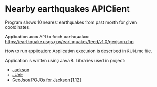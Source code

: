 # Nearby earthquakes APIClient

Program shows 10 nearest earthquakes from past month for given coordinates.

Application uses API to fetch earthquakes:
https://earthquake.usgs.gov/earthquakes/feed/v1.0/geojson.php

How to run application:
Application execution is described in RUN.md file.

Application is written using Java 8.
Libraries used in project:
- [Jackson](https://github.com/FasterXML/jackson)
- [JUnit](https://junit.org/junit4/)
- [GeoJson POJOs for Jackson](https://github.com/opendatalab-de/geojson-jackson) [1.12]


